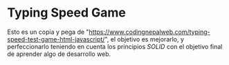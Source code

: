 # Typing Speed Game

Esto es un copia y pega de "https://www.codingnepalweb.com/typing-speed-test-game-html-javascript/", el objetivo es mejorarlo, y perfeccionarlo teniendo en cuenta los principios *SOLID* con el objetivo final de aprender algo de desarrollo web.
